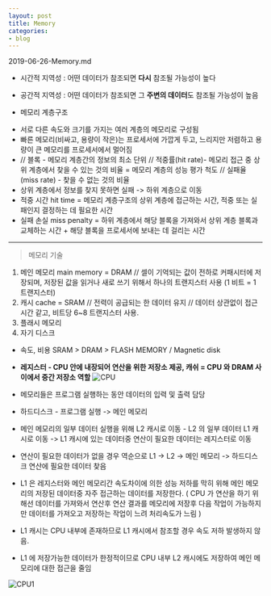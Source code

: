 ```yaml
---
layout: post
title: Memory
categories:
- blog
---
```

2019-06-26-Memory.md


* 시간적 지역성 : 어떤 데이터가 참조되면 **다시** 참조될 가능성이 높다
* 공간적 지역성 : 어떤 데이터가 참조되면 그 **주변의 데이터**도 참조될 가능성이 높음


* 메모리 계층구조
- 서로 다른 속도와 크기를 가지는 여러 계층의 메모리로 구성됨
- 빠른 메모리(비싸고, 용량이 작은)는 프로세서에 가깝게 두고, 느리지만 저렴하고 용량이 큰 메모리를 프로세서에서 멀어짐
- // 블록 - 메모리 계층간의 정보의 최소 단위 // 적중률(hit rate)- 메모리 접근 중 상위 계층에서 찾을 수 있는 것의 비율 = 메모리 계층의 성능 평가 척도 // 실패율(miss rate) - 찾을 수 없는 것의 비율
- 상위 계층에서 정보를 찾지 못하면 실패 -> 하위 계층으로 이동 
- 적중 시간 hit time = 메모리 계층구조의 상위 계층에 접근하는 시간, 적중 또는 실패인지 결정하는 데 필요한 시간
- 실패 손실 miss penalty = 하위 계층에서 해당 블록을 가져와서 상위 계층 블록과 교체하는 시간 + 해당 블록을 프로세서에 보내는 데 걸리는 시간 


- - -
> 메모리 기술
1. 메인 메모리 main memory = DRAM // 셀이 기억되는 값이 전하로 커패시터에 저장되며, 저장된 값을 읽거나 새로 쓰기 위해서 하나의 트랜지스터 사용
(1 비트 = 1 트랜지스터)
2. 캐시 cache = SRAM // 전력이 공급되는 한 데이터 유지 // 데이터 상관없이 접근 시간 같고, 비트당 6~8 트랜지스터 사용. 
3. 플래시 메모리
4. 자기 디스크 
* 속도, 비용   SRAM > DRAM > FLASH MEMORY / Magnetic disk


* **레지스터 - CPU 안에 내장되어 연산을 위한 저장소 제공, 캐쉬 = CPU 와 DRAM 사이에서 중간 저장소 역할**
![CPU](https://user-images.githubusercontent.com/47915302/60147821-ccd2b780-9809-11e9-8b3c-e0cc913a7972.jpg)

* 메모리들은 프로그램 실행하는 동안 데이터의 입력 및 출력 담당
* 하드디스크 - 프로그램 실행 -> 메인 메모리
* 메인 메모리의 일부 데이터 실행을 위해 L2 캐시로 이동 - L2 의 일부 데이터 L1 캐시로 이동 -> L1 캐시에 있는 데이터중 연산이 필요한 데이터는 레지스터로 이동 
* 연산이 필요한 데이터가 없을 경우 역순으로 L1 -> L2 -> 메인 메모리 -> 하드디스크 연산에 필요한 데이터 찾음

* L1 은 레지스터와 메인 메모리간 속도차이에 의한 성능 저하를 막히 위해 메인 메모리의 저장된 데이터중 자주 접근하는 데이터를 저장한다. ( CPU 가 연산을 하기 위해선 데이터를 가져와서 연산후 연산 결과를 메모리에 저장후 다음 작업이 가능하지만 데이터를 가져오고 저장하는 작업이 느려 처리속도가 느림 )

* L1 캐시는 CPU 내부에 존재하므로 L1 캐시에서 참조할 경우 속도 저하 발생하지 않음. 
* L1 에 저장가능한 데이터가 한정적이므로 CPU 내부 L2 캐시에도 저장하여 메인 메모리에 대한 접근을 줄임 

![CPU1](https://user-images.githubusercontent.com/47915302/60148249-49b26100-980b-11e9-858c-d2d5a9836bc7.jpg)

